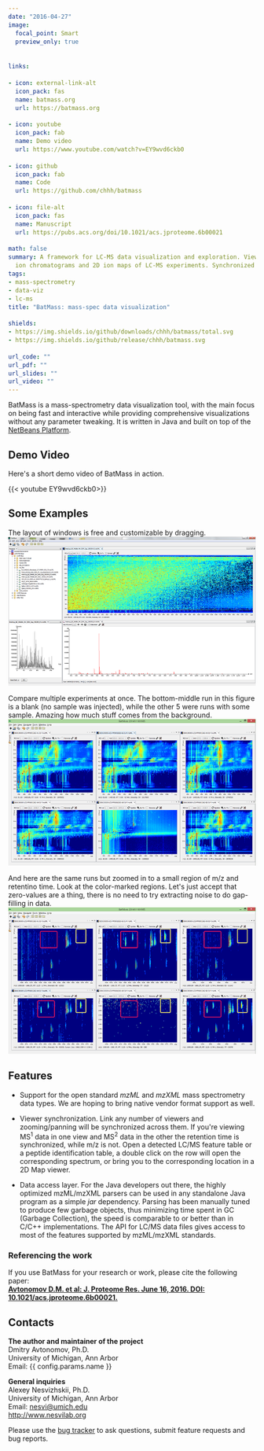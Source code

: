 ```yaml
---
date: "2016-04-27"
image:
  focal_point: Smart
  preview_only: true


links:

- icon: external-link-alt
  icon_pack: fas
  name: batmass.org
  url: https://batmass.org

- icon: youtube
  icon_pack: fab
  name: Demo video
  url: https://www.youtube.com/watch?v=EY9wvd6ckb0

- icon: github
  icon_pack: fab
  name: Code
  url: https://github.com/chhh/batmass

- icon: file-alt
  icon_pack: fas
  name: Manuscript
  url: https://pubs.acs.org/doi/10.1021/acs.jproteome.6b00021

math: false
summary: A framework for LC-MS data visualization and exploration. View spectra, extracted
  ion chromatograms and 2D ion maps of LC-MS experiments. Synchronized viewers.
tags:
- mass-spectrometry
- data-viz
- lc-ms
title: "BatMass: mass-spec data visualization"

shields:
- https://img.shields.io/github/downloads/chhh/batmass/total.svg
- https://img.shields.io/github/release/chhh/batmass.svg

url_code: ""
url_pdf: ""
url_slides: ""
url_video: ""
---
```


BatMass is a mass-spectrometry data visualization tool, with the main focus on being fast and interactive while providing comprehensive visualizations without any parameter tweaking. It is written in Java and built on top of the [NetBeans Platform](https://netbeans.org/features/platform/all-docs.html).

## Demo Video
Here's a short demo video of BatMass in action.

{{< youtube EY9wvd6ckb0>}}

## Some Examples
The layout of windows is free and customizable by dragging.
![Free window layoyt](/img/about-batmass/free-layout.png)

Compare multiple experiments at once. The bottom-middle run in this figure is a blank (no sample was injected), while the other 5 were runs with some sample. Amazing how much stuff comes from the background.
![Multi experiment comparison in Map2D](/img/about-batmass/comparison-6-runs-1-blank.png)

And here are the same runs but zoomed in to a small region of m/z and retentino time. Look at the color-marked regions. Let's just accept that zero-values are a thing, there is no need to try extracting noise to do gap-filling in data.
![Multi experiment comparison in Map2D zoomed](/img/about-batmass/comparison-6-runs-1-blank-02-zoom-marked.png)

## Features
- Support for the open standard _mzML_ and _mzXML_ mass spectrometry data types. We are hoping to bring native vendor format support as well.

- Viewer synchronization. Link any number of viewers and zooming/panning will be synchronized across them. If you're viewing MS<sup>1</sup> data in one view and MS<sup>2</sup> data in the other the retention time is synchronized, while m/z is not. Open a detected LC/MS feature table or a peptide identification table, a double click on the row will open the corresponding spectrum, or bring you to the corresponding location in a 2D Map viewer.

- Data access layer. For the Java developers out there, the highly optimized mzML/mzXML parsers can be used in any standalone Java program as a simple _jar_ dependency. Parsing has been manually tuned to produce few garbage objects, thus minimizing time spent in GC (Garbage Collection), the speed is comparable to or better than in C/C++ implementations. The API for LC/MS data files gives access to most of the features supported by mzML/mzXML standards.

### Referencing the work
If you use BatMass for your research or work, please cite the following paper:  
**[Avtonomov D.M. et al:
J. Proteome Res. June 16, 2016.
DOI: 10.1021/acs.jproteome.6b00021.](https://dx.doi.org/10.1021/acs.jproteome.6b00021)**

## Contacts
**The author and maintainer of the project**  
Dmitry Avtonomov, Ph.D.  
University of Michigan, Ann Arbor  
Email: {{ config.params.name }}  

**General inquiries**  
Alexey Nesvizhskii, Ph.D.  
University of Michigan, Ann Arbor  
Email: nesvi@umich.edu  
http://www.nesvilab.org  

Please use the [bug tracker](https://github.com/chhh/batmass/issues) to ask questions, submit feature requests and bug reports.
